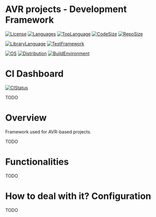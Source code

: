 # AVR projects - Development Framework
[![License](https://img.shields.io/badge/License-MIT-purple.svg)](LICENSE)
[![Languages](https://img.shields.io/github/languages/count/bkozdras/avr-framework?label=Languages)](LANGUAGES)
[![TopLanguage](https://img.shields.io/github/languages/top/bkozdras/avr-framework)](TOPLANGUAGE)
[![CodeSize](https://img.shields.io/github/languages/code-size/bkozdras/avr-framework?label=Code%20Size)](CODESIZE)
[![RepoSize](https://img.shields.io/github/repo-size/bkozdras/avr-framework?label=Repo%20Size)](REPOSIZE)

[![LibraryLanguage](https://img.shields.io/badge/Language-C-lightgrey)](LIBRARYLANGUAGE)
[![TestFramework](https://img.shields.io/badge/Test%20Framework-CMocka-lightgrey)](SOURCELANGUAGE)

[![OS](https://img.shields.io/badge/OS-Linux-lightgrey)](OS)
[![Distribution](https://img.shields.io/badge/Distribution-Ubuntu20.04LTS-lightgrey)](DISTRIBUTION)
[![BuildEnvironment](https://img.shields.io/badge/Build%20Environment-Docker-lightgrey)](SOURCELANGUAGE)

# CI Dashboard

[![CIStatus](https://img.shields.io/github/workflow/status/bkozdras/avr-framework/avr-framework-ci?label=CI%20Status)](CISTATUS)

TODO

# Overview

Framework used for AVR-based projects.

TODO

# Functionalities

TODO

# How to deal with it? Configuration

TODO
